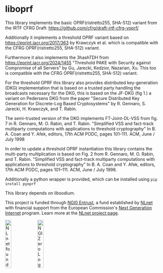 # liboprf

This library implements the basic OPRF(ristretto255, SHA-512) variant
from the IRTF CFRG Draft: https://github.com/cfrg/draft-irtf-cfrg-voprf/

Additionally it implements a threshold OPRF variant based on
https://eprint.iacr.org/2017/363 by Krawczyk et al. which is
compatible with the CFRG OPRF(ristretto255, SHA-512) variant.

Furthermore it also implements the 3hashTDH from
https://eprint.iacr.org/2024/1455 "Threshold PAKE with Security
against Compromise of all Servers" by Gu, Jarecki, Kedzior, Nazarian,
Xu. This too is compatible with the CFRG OPRF(ristretto255, SHA-512)
variant.

For the threshold OPRF this library also provides distributed
key-generation (DKG) implementation that is based on a trusted
party handling the broadcasts necessary for the DKG, this is
based on the JF-DKG (fig 1.) a variant on Pedersens DKG from
the paper "Secure Distributed Key Generation for Discrete-Log
Based Cryptosystems" by R. Gennaro, S. Jarecki, H. Krawczyk,
and T. Rabin.

The semi-trusted version of the DKG implements FT-Joint-DL-VSS from fig. 7 in
R. Gennaro, M. O. Rabin, and T. Rabin. "Simplified VSS and fact-track
multiparty computations with applications to threshold cryptography" In B. A.
Coan and Y. Afek, editors, 17th ACM PODC, pages 101–111. ACM, June / July 1998


In order to update a threshold OPRF instantiation this library contains the
multi-party multiplication is based on Fig. 2 from R. Gennaro, M. O. Rabin, and
T. Rabin. "Simplified VSS and fact-track multiparty computations with
applications to threshold cryptography" In B. A. Coan and Y. Afek, editors,
17th ACM PODC, pages 101–111. ACM, June / July 1998.

Additionally a python wrapper is provided, which can be installed
using `pip install pyoprf`

This library depends on libsodium.

This project is funded through [NGI0 Entrust](https://nlnet.nl/entrust), a fund
established by [NLnet](https://nlnet.nl) with financial support from the
European Commission's [Next Generation Internet](https://ngi.eu) program. Learn
more at the [NLnet project page](https://nlnet.nl/project/ThresholdOPRF).

[<img src="https://nlnet.nl/logo/banner.png" alt="NLnet foundation logo" width="20%" />](https://nlnet.nl)
[<img src="https://nlnet.nl/image/logos/NGI0_tag.svg" alt="NGI Zero Logo" width="20%" />](https://nlnet.nl/entrust)

